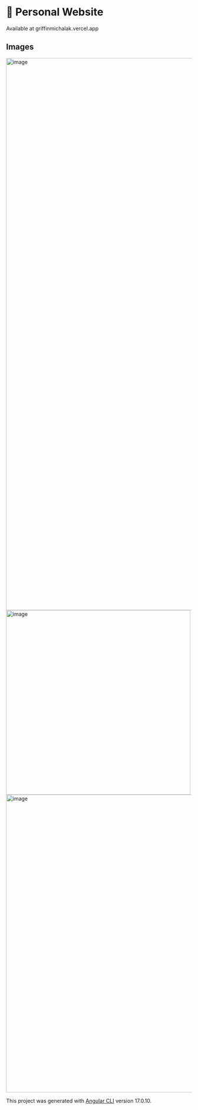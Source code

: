 # 🚀 Personal Website

Available at griffinmichalak.vercel.app

## Images
<img width="1496" alt="image" src="https://github.com/user-attachments/assets/5815482c-b370-4bee-8085-bf7a169a7514">
<img width="500" alt="image" src="https://github.com/user-attachments/assets/b40a55ce-94b2-498d-938a-91dd8375831e">
<img width="807" alt="image" src="https://github.com/user-attachments/assets/cf151a9e-79c0-4340-8bc6-ead9d1af2cc8">



This project was generated with [Angular CLI](https://github.com/angular/angular-cli) version 17.0.10.
